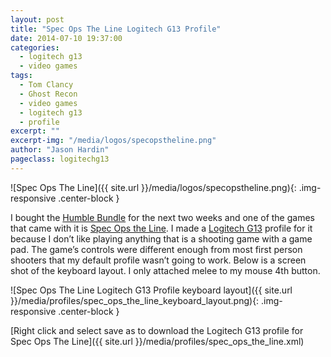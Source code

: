 ```yaml
---
layout: post
title: "Spec Ops The Line Logitech G13 Profile"
date: 2014-07-10 19:37:00
categories:
  - logitech g13
  - video games
tags:
  - Tom Clancy
  - Ghost Recon
  - video games
  - logitech g13
  - profile
excerpt: ""
excerpt-img: "/media/logos/specopstheline.png"
author: "Jason Hardin"
pageclass: logitechg13
---
```

![Spec Ops The Line]({{ site.url }}/media/logos/specopstheline.png){: .img-responsive .center-block }

I bought the [Humble Bundle](https://www.humblebundle.com/) for the next two weeks and one of the games that came with it is [Spec Ops the Line](http://www.specopstheline.com/us/). I made a [Logitech G13](http://gaming.logitech.com/en-us/product/g13-advanced-gameboard) profile for it because I don’t like playing anything that is a shooting game with a game pad. The game’s controls were different enough from most first person shooters that my default profile wasn’t going to work. Below is a screen shot of the keyboard layout. I only attached melee to my mouse 4th button.

![Spec Ops The Line Logitech G13 Profile keyboard layout]({{ site.url }}/media/profiles/spec_ops_the_line_keyboard_layout.png){: .img-responsive .center-block }

[Right click and select save as to download the Logitech G13 profile for Spec Ops The Line]({{ site.url }}/media/profiles/spec_ops_the_line.xml)